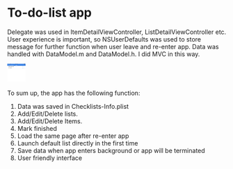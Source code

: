 # To-do-list app
Delegate was used in ItemDetailViewController, ListDetailViewController etc. User experience is important, so NSUserDefaults was used to store message for further function when user leave and re-enter app. Data was handled with DataModel.m and DataModel.h. I did MVC in this way. 


<img src="https://github.com/huangge0385/ios-checklist/raw/master/screenshots/demo.png" height="42" width="42" ></img>

To sum up, the app has the following function:

1. Data was saved in Checklists-Info.plist
2. Add/Edit/Delete lists. 
3. Add/Edit/Delete Items.
4. Mark finished
5. Load the same page after re-enter app
6. Launch default list directly in the first time  
7. Save data when app enters background or app will be terminated
8. User friendly interface


